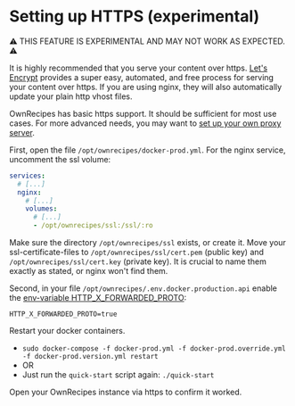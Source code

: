 # Setting up HTTPS (experimental)

:warning: THIS FEATURE IS EXPERIMENTAL AND MAY NOT WORK AS EXPECTED. :warning:

It is highly recommended that you serve your content over https. [Let's Encrypt](https://letsencrypt.org/getting-started/) provides a super easy, automated, and free process for serving your content over https. If you are using nginx, they will also automatically update your plain http vhost files.

OwnRecipes has basic https support. It should be sufficient for most use cases. For more advanced needs, you may want to [set up your own proxy server](Creating_a_proxy_server_for_docker.md).

First, open the file `/opt/ownrecipes/docker-prod.yml`. For the nginx service, uncomment the ssl volume:
``` yml
services:
  # [...]
  nginx:
    # [...]
    volumes:
      # [...]
      - /opt/ownrecipes/ssl:/ssl/:ro
```

Make sure the directory `/opt/ownrecipes/ssl` exists, or create it. Move your ssl-certificate-files to `/opt/ownrecipes/ssl/cert.pem` (public key) and `/opt/ownrecipes/ssl/cert.key` (private key). It is crucial to name them exactly as stated, or nginx won't find them.

Second, in your file `/opt/ownrecipes/.env.docker.production.api` enable the [env-variable HTTP_X_FORWARDED_PROTO](Setting_up_env_file.md#http_x_forwarded_proto):
```
HTTP_X_FORWARDED_PROTO=true
```

Restart your docker containers.

  - `sudo docker-compose -f docker-prod.yml -f docker-prod.override.yml -f docker-prod.version.yml restart`
  - OR
  - Just run the `quick-start` script again: `./quick-start`

Open your OwnRecipes instance via https to confirm it worked.
